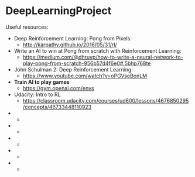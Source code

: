 # DeepLearningProject
Useful resources:
* Deep Reinforcement Learning: Pong from Pixels: 
  * http://karpathy.github.io/2016/05/31/rl/
* Write an AI to win at Pong from scratch with Reinforcement Learning: 
  * https://medium.com/@dhruvp/how-to-write-a-neural-network-to-play-pong-from-scratch-956b57d4f6e0#.5bhp768te
* John Schulman 2: Deep Reinforcement Learning:
  * https://www.youtube.com/watch?v=oPGVsoBonLM
* __Train AI to play games__
  * https://gym.openai.com/envs
* Udacity: Intro to RL
  * https://classroom.udacity.com/courses/ud600/lessons/4676850295/concepts/46733448110923
* 
  * 
* 
  * 
* 
  * 
* 
  * 
* 
  * 
